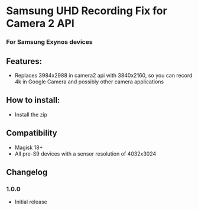 # Samsung UHD Recording Fix for Camera 2 API
### For Samsung Exynos devices

## Features:
* Replaces 3984x2988 in camera2 api with 3840x2160, so you can record 4k in Google Camera and possibly other camera applications

## How to install:
* Install the zip

## Compatibility
* Magisk 18+
* All pre-S9 devices with a sensor resolution of 4032x3024

## Changelog
### 1.0.0
* Initial release